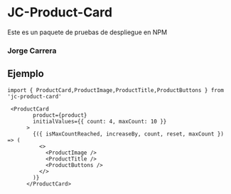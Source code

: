 # JC-Product-Card

Este es un paquete de pruebas de despliegue en NPM

### Jorge Carrera

## Ejemplo

```
import { ProductCard,ProductImage,ProductTitle,ProductButtons } from 'jc-product-card'
```

```
 <ProductCard
        product={product}
        initialValues={{ count: 4, maxCount: 10 }}
      >
        {({ isMaxCountReached, increaseBy, count, reset, maxCount }) => (
          <>
            <ProductImage />
            <ProductTitle />
            <ProductButtons />
          </>
        )}
      </ProductCard>
```
